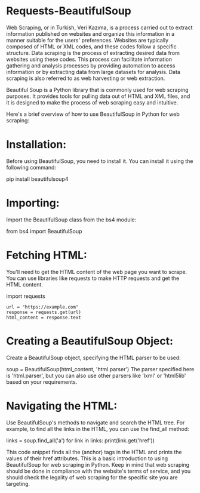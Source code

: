 # Requests-BeautifulSoup
Web Scraping, or in Turkish, Veri Kazıma, is a process carried out to extract information published on websites and organize this information in a manner suitable for the users' preferences. Websites are typically composed of HTML or XML codes, and these codes follow a specific structure. Data scraping is the process of extracting desired data from websites using these codes. This process can facilitate information gathering and analysis processes by providing automation to access information or by extracting data from large datasets for analysis. Data scraping is also referred to as web harvesting or web extraction.

Beautiful Soup is a Python library that is commonly used for web scraping purposes. It provides tools for pulling data out of HTML and XML files, and it is designed to make the process of web scraping easy and intuitive.

Here's a brief overview of how to use BeautifulSoup in Python for web scraping:

# Installation:
Before using BeautifulSoup, you need to install it. You can install it using the following command:

pip install beautifulsoup4

# Importing:
Import the BeautifulSoup class from the bs4 module:

from bs4 import BeautifulSoup

# Fetching HTML:
You'll need to get the HTML content of the web page you want to scrape. You can use libraries like requests to make HTTP requests and get the HTML content.

import requests

```
url = "https://example.com"
response = requests.get(url)
html_content = response.text
```

# Creating a BeautifulSoup Object:
Create a BeautifulSoup object, specifying the HTML parser to be used:

soup = BeautifulSoup(html_content, 'html.parser')
The parser specified here is 'html.parser', but you can also use other parsers like 'lxml' or 'html5lib' based on your requirements.

# Navigating the HTML:
Use BeautifulSoup's methods to navigate and search the HTML tree. For example, to find all the links in the HTML, you can use the find_all method:

links = soup.find_all('a')
for link in links:
    print(link.get('href'))

This code snippet finds all the <a> (anchor) tags in the HTML and prints the values of their href attributes.
This is a basic introduction to using BeautifulSoup for web scraping in Python. Keep in mind that web scraping should be done in compliance with the website's terms of service, and you should check the legality of web scraping for the specific site you are targeting.

